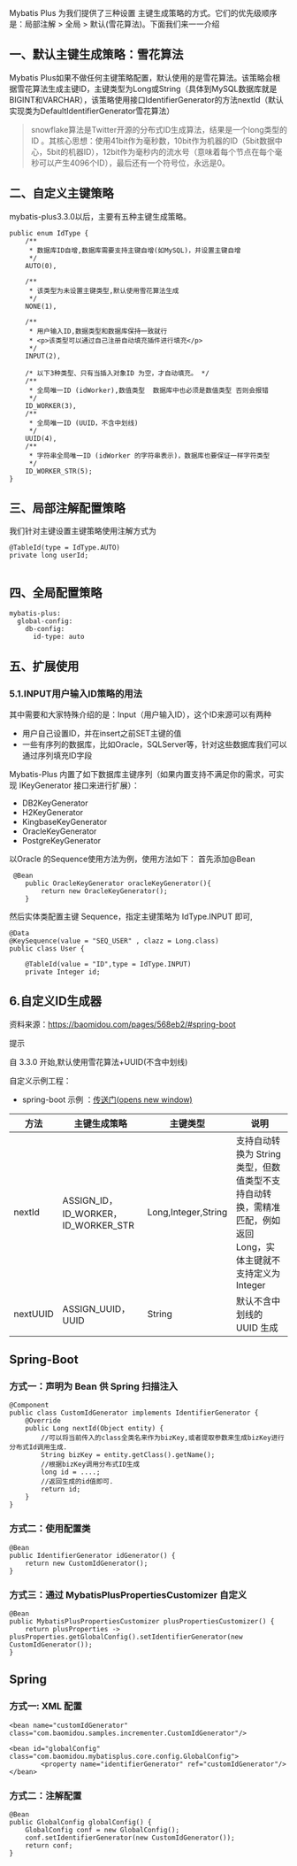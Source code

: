 Mybatis Plus 为我们提供了三种设置 主键生成策略的方式。它们的优先级顺序是：局部注解 > 全局 > 默认(雪花算法)。下面我们来一一介绍

## 一、默认主键生成策略：雪花算法

Mybatis Plus如果不做任何主键策略配置，默认使用的是雪花算法。该策略会根据雪花算法生成主键ID，主键类型为Long或String（具体到MySQL数据库就是BIGINT和VARCHAR），该策略使用接口IdentifierGenerator的方法nextId（默认实现类为DefaultIdentifierGenerator雪花算法）

> snowflake算法是Twitter开源的分布式ID生成算法，结果是一个long类型的ID 。其核心思想：使用41bit作为毫秒数，10bit作为机器的ID（5bit数据中心，5bit的机器ID），12bit作为毫秒内的流水号（意味着每个节点在每个毫秒可以产生4096个ID），最后还有一个符号位，永远是0。

## 二、自定义主键策略

mybatis-plus3.3.0以后，主要有五种主键生成策略。

```
public enum IdType {
    /**
     * 数据库ID自增,数据库需要支持主键自增(如MySQL)，并设置主键自增
     */
    AUTO(0),

    /**
     * 该类型为未设置主键类型,默认使用雪花算法生成
     */
    NONE(1),

    /**
     * 用户输入ID,数据类型和数据库保持一致就行
     * <p>该类型可以通过自己注册自动填充插件进行填充</p>
     */
    INPUT(2),

    /* 以下3种类型、只有当插入对象ID 为空，才自动填充。 */
    /**
     * 全局唯一ID (idWorker),数值类型  数据库中也必须是数值类型 否则会报错
     */
    ID_WORKER(3),
    /**
     * 全局唯一ID (UUID，不含中划线)
     */
    UUID(4),
    /**
     * 字符串全局唯一ID (idWorker 的字符串表示)，数据库也要保证一样字符类型
     */
    ID_WORKER_STR(5);
}

```

## 三、局部注解配置策略

我们针对主键设置主键策略使用注解方式为

```
@TableId(type = IdType.AUTO)
private long userId;


```

## 四、全局配置策略

```
mybatis-plus:
  global-config:
    db-config:
      id-type: auto

```

## 五、扩展使用

### 5.1.INPUT用户输入ID策略的用法

其中需要和大家特殊介绍的是：Input（用户输入ID），这个ID来源可以有两种

- 用户自己设置ID，并在insert之前SET主键的值
- 一些有序列的数据库，比如Oracle，SQLServer等，针对这些数据库我们可以通过序列填充ID字段

Mybatis-Plus 内置了如下数据库主键序列（如果内置支持不满足你的需求，可实现 IKeyGenerator 接口来进行扩展）：

- DB2KeyGenerator
- H2KeyGenerator
- KingbaseKeyGenerator
- OracleKeyGenerator
- PostgreKeyGenerator

以Oracle 的Sequence使用方法为例，使用方法如下：
首先添加@Bean

```
 @Bean
    public OracleKeyGenerator oracleKeyGenerator(){
        return new OracleKeyGenerator();
    }

```

然后实体类配置主键 Sequence，指定主键策略为 IdType.INPUT 即可,

```
@Data
@KeySequence(value = "SEQ_USER" , clazz = Long.class)
public class User {

    @TableId(value = "ID",type = IdType.INPUT)
    private Integer id;

```

## 6.自定义ID生成器

资料来源：https://baomidou.com/pages/568eb2/#spring-boot 

提示

自 3.3.0 开始,默认使用雪花算法+UUID(不含中划线)

自定义示例工程：

- spring-boot 示例 ：[传送门(opens new window)](https://gitee.com/baomidou/mybatis-plus-samples/tree/master/mybatis-plus-sample-id-generator)

| 方法       | 主键生成策略                            | 主键类型                | 说明                                       |
| -------- | --------------------------------- | ------------------- | ---------------------------------------- |
| nextId   | ASSIGN_ID，ID_WORKER，ID_WORKER_STR | Long,Integer,String | 支持自动转换为 String 类型，但数值类型不支持自动转换，需精准匹配，例如返回 Long，实体主键就不支持定义为 Integer |
| nextUUID | ASSIGN_UUID，UUID                  | String              | 默认不含中划线的 UUID 生成                         |

## Spring-Boot

### 方式一：声明为 Bean 供 Spring 扫描注入

```
@Component
public class CustomIdGenerator implements IdentifierGenerator {
    @Override
    public Long nextId(Object entity) {
      	//可以将当前传入的class全类名来作为bizKey,或者提取参数来生成bizKey进行分布式Id调用生成.
      	String bizKey = entity.getClass().getName();
        //根据bizKey调用分布式ID生成
        long id = ....;
      	//返回生成的id值即可.
        return id;
    }
}

```

### 方式二：使用配置类

```
@Bean
public IdentifierGenerator idGenerator() {
    return new CustomIdGenerator();
}

```



### 方式三：通过 MybatisPlusPropertiesCustomizer 自定义

```
@Bean
public MybatisPlusPropertiesCustomizer plusPropertiesCustomizer() {
    return plusProperties -> plusProperties.getGlobalConfig().setIdentifierGenerator(new CustomIdGenerator());
}

```

## Spring

### 方式一: XML 配置

```
<bean name="customIdGenerator" class="com.baomidou.samples.incrementer.CustomIdGenerator"/>

<bean id="globalConfig" class="com.baomidou.mybatisplus.core.config.GlobalConfig">
		<property name="identifierGenerator" ref="customIdGenerator"/>
</bean>

```

### 方式二：注解配置

```
@Bean
public GlobalConfig globalConfig() {
	GlobalConfig conf = new GlobalConfig();
	conf.setIdentifierGenerator(new CustomIdGenerator());
	return conf;
}
```